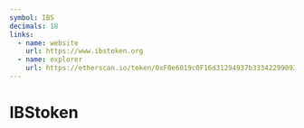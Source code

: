 ```yaml
---
symbol: IBS
decimals: 18
links:
  - name: website
    url: https://www.ibstoken.org
  - name: explorer
    url: https://etherscan.io/token/0xF0e6019c0F16d31294937b3334229909349e00f4
---
```


# IBStoken
